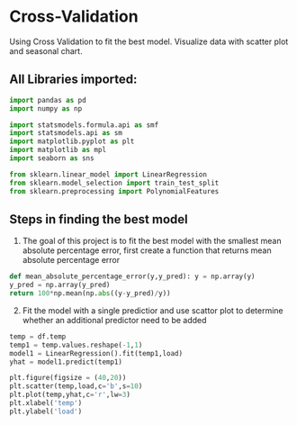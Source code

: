 # Cross-Validation
Using Cross Validation to fit the best model. Visualize data with scatter plot and seasonal chart.
## All Libraries imported:
```python
import pandas as pd
import numpy as np

import statsmodels.formula.api as smf
import statsmodels.api as sm
import matplotlib.pyplot as plt
import matplotlib as mpl
import seaborn as sns

from sklearn.linear_model import LinearRegression 
from sklearn.model_selection import train_test_split 
from sklearn.preprocessing import PolynomialFeatures
```

## Steps in finding the best model
1. The goal of this project is to fit the best model with the smallest mean absolute percentage error, first create a function that returns mean absolute percentage error
```python
def mean_absolute_percentage_error(y,y_pred): y = np.array(y)
y_pred = np.array(y_pred)
return 100*np.mean(np.abs((y-y_pred)/y))
```
2. Fit the model with a single predictior and use scattor plot to determine whether an additional predictor need to be added
```python
temp = df.temp
temp1 = temp.values.reshape(-1,1)
model1 = LinearRegression().fit(temp1,load)
yhat = model1.predict(temp1)

plt.figure(figsize = (40,20))
plt.scatter(temp,load,c='b',s=10)
plt.plot(temp,yhat,c='r',lw=3)
plt.xlabel('temp')
plt.ylabel('load')
```



